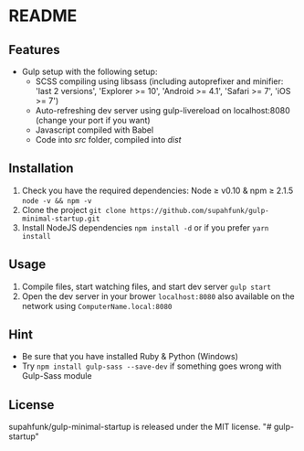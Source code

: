 # README

## Features

- Gulp setup with the following setup:
    - SCSS compiling using libsass (including autoprefixer and minifier: 'last 2 versions', 'Explorer >= 10', 'Android >= 4.1', 'Safari >= 7', 'iOS >= 7')
    - Auto-refreshing dev server using gulp-livereload on localhost:8080 (change your port if you want)
    - Javascript compiled with Babel
    - Code into *src* folder, compiled into *dist*

## Installation

1. Check you have the required dependencies: Node ≥ v0.10 & npm ≥ 2.1.5 `node -v && npm -v`
2. Clone the project `git clone https://github.com/supahfunk/gulp-minimal-startup.git`
3. Install NodeJS dependencies `npm install -d` or if you prefer `yarn install`

## Usage

1. Compile files, start watching files, and start dev server `gulp start`
2. Open the dev server in your brower `localhost:8080` also available on the network using `ComputerName.local:8080`

## Hint

- Be sure that you have installed Ruby & Python (Windows)
- Try `npm install gulp-sass --save-dev` if something goes wrong with Gulp-Sass module

## License

supahfunk/gulp-minimal-startup is released under the MIT license.
"# gulp-startup" 